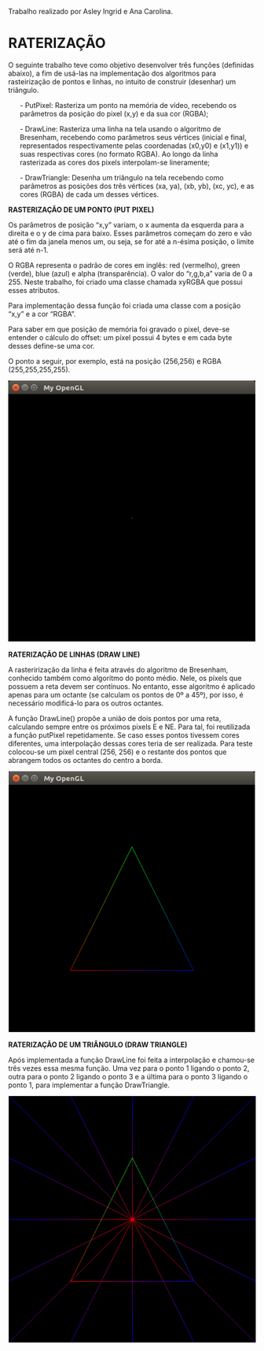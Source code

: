 Trabalho realizado por Asley Ingrid e Ana Carolina.



# **RATERIZAÇÃO**
<p>
O seguinte trabalho teve como objetivo desenvolver três funções (definidas abaixo), a fim de usá-las na implementação dos algoritmos para rasteirização de pontos e linhas, no intuito de construir (desenhar) um triângulo. </p>
<p>
	<ul>
	- PutPixel: Rasteriza um ponto na memória de vídeo, recebendo os parâmetros da posição do pixel (x,y) e da sua cor (RGBA);
	</ul>
	<ul>
	- DrawLine: Rasteriza uma linha na tela usando o algoritmo de Bresenham, recebendo como parâmetros seus vértices (inicial e final, representados respectivamente pelas coordenadas (x0,y0) e (x1,y1)) e suas respectivas cores (no formato RGBA). Ao longo da linha rasterizada as cores dos pixels interpolam-se lineramente;
	</ul>
	<ul>
	- DrawTriangle: Desenha um triângulo na tela recebendo como parâmetros as posições dos três vértices (xa, ya), (xb, yb), (xc, yc), e as cores (RGBA) de cada um desses vértices. 
	</ul>
</p>

**RASTERIZAÇÃO DE UM PONTO (PUT PIXEL)**
<p>
  Os parâmetros de posição “x,y” variam, o x aumenta da esquerda para a direita e o y de cima para baixo. Esses parâmetros começam do zero e vão até o fim da janela menos um, ou seja, se for até a n-ésima posição, o limite será até n-1.
</p>
<p>
  O RGBA representa o padrão de cores em inglês: red (vermelho), green (verde), blue (azul) e alpha (transparência). O valor do “r,g,b,a” varia de 0 a 255. Neste trabalho, foi criado uma classe chamada xyRGBA que possui esses atributos.
</p>
<p>
Para implementação dessa função foi criada uma classe com a posição “x,y” e a cor “RGBA”.
</p>
<p>
Para saber em que posição de memória foi gravado o pixel, deve-se entender o cálculo do offset: um píxel possui 4 bytes e em cada byte desses define-se uma cor.
</p>
<p>
  O ponto a seguir, por exemplo, está na posição (256,256) e RGBA (255,255,255,255).
</p>

![putPixel](https://github.com/asleyi/Computacao_Grafica/blob/master/putPixel.PNG)


**RATERIZAÇÃO DE LINHAS (DRAW LINE)**

<p>
	A rasterirização da linha é feita através do algoritmo de Bresenham, conhecido também como algoritmo do ponto médio. Nele, os píxels que possuem a reta devem ser contínuos. No entanto, esse algoritmo é aplicado apenas para um octante (se calculam os pontos de 0º a 45º), por isso, é necessário modificá-lo para os outros octantes.
</p>

<p>
	A função DrawLine() propõe a união de dois pontos por uma reta, calculando sempre entre os próximos pixels E e NE. Para tal, foi reutilizada a função putPixel repetidamente. Se caso esses pontos tivessem cores diferentes, uma interpolação dessas cores teria de ser realizada. Para teste colocou-se um pixel central (256, 256) e o restante dos pontos que abrangem todos os octantes do centro a borda.
</p>

![drawLine](https://github.com/asleyi/Computacao_Grafica/blob/master/DrawTriangle.PNG)

**RATERIZAÇÃO DE UM TRIÂNGULO (DRAW TRIANGLE)**
<p>
	Após implementada a função DrawLine foi feita a interpolação e chamou-se três vezes essa mesma função. Uma vez para o ponto 1 ligando o ponto 2, outra para o ponto 2 ligando o ponto 3 e a última para o ponto 3 ligando o ponto 1, para implementar a função DrawTriangle.
</p>

![triangulo_completo](https://github.com/asleyi/Computacao_Grafica/blob/master/triangulo_completo.PNG)

